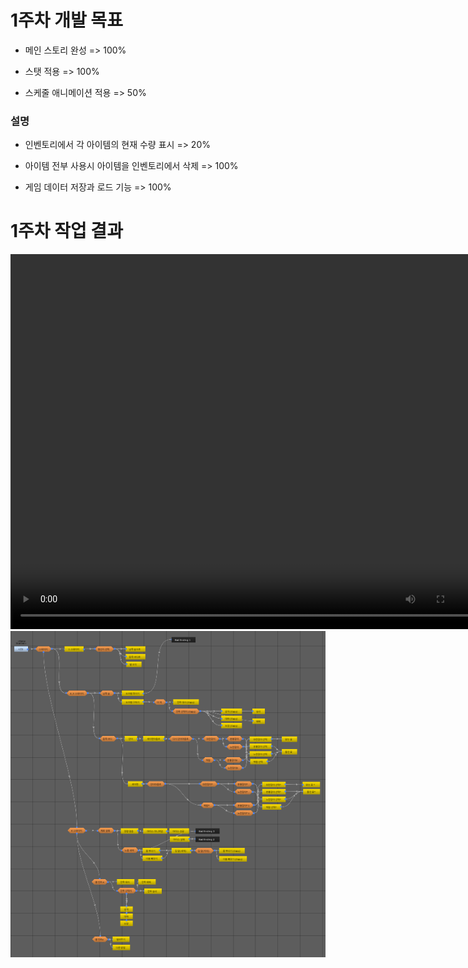 # 1주차 개발 목표

* 메인 스토리 완성 => 100%

* 스탯 적용 => 100%

* 스케줄 애니메이션 적용 => 50%

### 설명

* 인벤토리에서 각 아이템의 현재 수량 표시 => 20%

* 아이템 전부 사용시 아이템을 인벤토리에서 삭제 => 100%

* 게임 데이터 저장과 로드 기능 => 100%


# 1주차 작업 결과

<video controls width="760" height="600">
  <source src="Regina_8주차_작업결과.mp4" type="video/mp4">
  Sorry, your browser doesn't support embedded videos.
</video>

<img src ="./img/8WStory.png">
